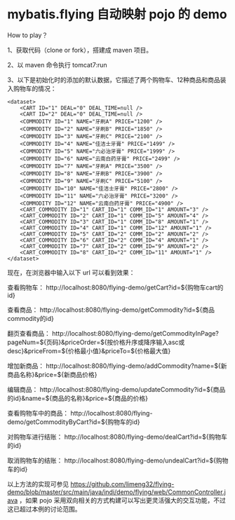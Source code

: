 # mybatis.flying 自动映射 pojo 的 demo

How to play？

1、获取代码（clone or fork），搭建成 maven 项目。

2、以 maven 命令执行 tomcat7:run

3、以下是初始化时的添加的默认数据，它描述了两个购物车、12种商品和商品装入购物车的情况：
```
<dataset>
	<CART ID="1" DEAL="0" DEAL_TIME=null />
	<CART ID="2" DEAL="0" DEAL_TIME=null />
	<COMMODITY ID="1" NAME="牙刷A" PRICE="1200" />
	<COMMODITY ID="2" NAME="牙刷B" PRICE="1850" />
	<COMMODITY ID="3" NAME="牙刷C" PRICE="2100" />
	<COMMODITY ID="4" NAME="佳洁士牙膏" PRICE="1499" />
	<COMMODITY ID="5" NAME="六必治牙膏" PRICE="1999" />
	<COMMODITY ID="6" NAME="云南白药牙膏" PRICE="2499" />
	<COMMODITY ID="7" NAME="牙刷A" PRICE="3500" />
	<COMMODITY ID="8" NAME="牙刷B" PRICE="3900" />
	<COMMODITY ID="9" NAME="牙刷C" PRICE="5100" />
	<COMMODITY ID="10" NAME="佳洁士牙膏" PRICE="2800" />
	<COMMODITY ID="11" NAME="六必治牙膏" PRICE="3200" />
	<COMMODITY ID="12" NAME="云南白药牙膏" PRICE="4900" />
	<CART_COMMODITY ID="1" CART_ID="1" COMM_ID="1" AMOUNT="3" />
	<CART_COMMODITY ID="2" CART_ID="1" COMM_ID="5" AMOUNT="4" />
	<CART_COMMODITY ID="3" CART_ID="1" COMM_ID="8" AMOUNT="1" />
	<CART_COMMODITY ID="4" CART_ID="1" COMM_ID="12" AMOUNT="1" />
	<CART_COMMODITY ID="5" CART_ID="2" COMM_ID="2" AMOUNT="2" />
	<CART_COMMODITY ID="6" CART_ID="2" COMM_ID="4" AMOUNT="1" />
	<CART_COMMODITY ID="7" CART_ID="2" COMM_ID="9" AMOUNT="2" />
	<CART_COMMODITY ID="8" CART_ID="2" COMM_ID="11" AMOUNT="1" />
</dataset>
```
现在，在浏览器中输入以下 url 可以看到效果：

查看购物车：			http://localhost:8080/flying-demo/getCart?id=${购物车cart的id}

查看商品：			http://localhost:8080/flying-demo/getCommodity?id=${商品commodity的id}

翻页查看商品：		http://localhost:8080/flying-demo/getCommodityInPage?pageNum=${页码}&priceOrder=${按价格升序或降序输入asc或desc}&priceFrom=${价格最小值}&priceTo=${价格最大值}

增加新商品：			http://localhost:8080/flying-demo/addCommodity?name=${新商品名称}&price=${新商品价格}

编辑商品：			http://localhost:8080/flying-demo/updateCommodity?id=${商品的id}&name=${商品的名称}&price=${商品的价格}

查看购物车中的商品：	http://localhost:8080/flying-demo/getCommodityByCart?id=${购物车的id}

对购物车进行结账：	http://localhost:8080/flying-demo/dealCart?id=${购物车的id}

取消购物车的结账：	http://localhost:8080/flying-demo/undealCart?id=${购物车的id}

以上方法的实现可参见 https://github.com/limeng32/flying-demo/blob/master/src/main/java/indi/demo/flying/web/CommonController.java ，如果 pojo 采用双向相关的方式构建可以写出更灵活强大的交互功能，不过这已超过本例的讨论范围。
